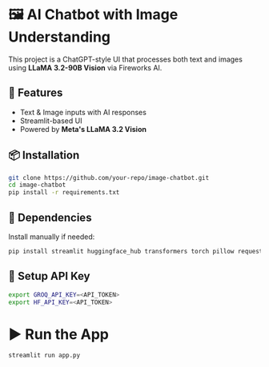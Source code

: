 # 🖼️ AI Chatbot with Image Understanding  

This project is a ChatGPT-style UI that processes both text and images using **LLaMA 3.2-90B Vision** via Fireworks AI.

## 🚀 Features  
- Text & Image inputs with AI responses  
- Streamlit-based UI  
- Powered by **Meta's LLaMA 3.2 Vision**  

## 📦 Installation  

```bash
git clone https://github.com/your-repo/image-chatbot.git
cd image-chatbot
pip install -r requirements.txt
```

## 🔧 Dependencies

Install manually if needed:

```bash
pip install streamlit huggingface_hub transformers torch pillow requests fireworks-ai
```

## 🔑 Setup API Key

```bash
export GROQ_API_KEY=<API_TOKEN>
export HF_API_KEY=<API_TOKEN>
```

# ▶️ Run the App

```bash
streamlit run app.py
```





